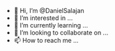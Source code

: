 - 👋 Hi, I’m @DanielSalajan
- 👀 I’m interested in ...
- 🌱 I’m currently learning ...
- 💞️ I’m looking to collaborate on ...
- 📫 How to reach me ...

<!---
DanielSalajan/DanielSalajan is a ✨ special ✨ repository because its `README.md` (this file) appears on your GitHub profile.
You can click the Preview link to take a look at your changes.
--->
